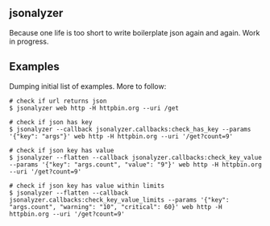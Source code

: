 ## jsonalyzer

Because one life is too short to write boilerplate json again and again. Work in progress.

## Examples

Dumping initial list of examples. More to follow:

```
# check if url returns json
$ jsonalyzer web http -H httpbin.org --uri /get

# check if json has key
$ jsonalyzer --callback jsonalyzer.callbacks:check_has_key --params '{"key": "args"}' web http -H httpbin.org --uri '/get?count=9'

# check if json key has value
$ jsonalyzer --flatten --callback jsonalyzer.callbacks:check_key_value --params '{"key": "args.count", "value": "9"}' web http -H httpbin.org --uri '/get?count=9'

# check if json key has value within limits
$ jsonalyzer --flatten --callback jsonalyzer.callbacks:check_key_value_limits --params '{"key": "args.count", "warning": "10", "critical": 60}' web http -H httpbin.org --uri '/get?count=9'
```
